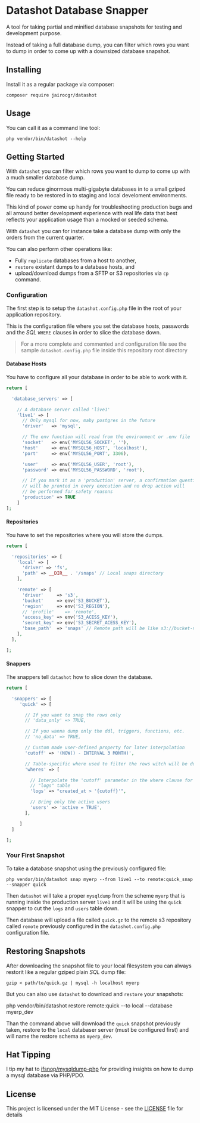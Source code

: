 # Datashot Database Snapper

A tool for taking partial and minified database snapshots for testing and
development purpose.

Instead of taking a full database dump, you can filter which rows you want to
dump in order to come up with a downsized database snapshot.

## Installing

Install it as a regular package via composer:

    composer require jairocgr/datashot

## Usage

You can call it as a command line tool:

    php vendor/bin/datashot --help

## Getting Started

With `datashot` you can filter which rows you want to dump to come up with a
much smaller database dump.

You can reduce ginormous multi-gigabyte databases in to a small gziped file
ready to be restored in to staging and local develoment environments.

This kind of power come up handy for troubleshooting production bugs and all
arround better development experience with real life data that best reflects
your application usage than a mocked or seeded schema.

With `datashot` you can for instance take a database dump with only the
orders from the current quarter.

You can also perform other operations like:

 * Fully `replicate` databases from a host to another,
 * `restore` existant dumps to a database hosts, and
 * upload/download dumps from a SFTP or S3 repositories via `cp` command.

### Configuration

The first step is to setup the `datashot.config.php` file in the root of your
application repository.

This is the configuration file where you set the database hosts, passwords and
the _SQL_ `WHERE` clauses in order to slice the database down.

> For a more complete and commented and configuration file see the sample
> `datashot.config.php` file inside this repository root directory

#### Database Hosts

You have to configure all your database in order to be able to work with it.

```php
return [

  'database_servers' => [

    // A database server called 'live1'
    'live1' => [
      // Only mysql for now, maby postgres in the future
      'driver'   => 'mysql',

      // The env function will read from the environment or .env file
      'socket'   => env('MYSQL56_SOCKET', ''),
      'host'     => env('MYSQL56_HOST', 'localhost'),
      'port'     => env('MYSQL56_PORT', 3306),

      'user'     => env('MYSQL56_USER', 'root'),
      'password' => env('MYSQL56_PASSWORD', 'root'),

      // If you mark it as a 'production' server, a confirmation question
      // will be pronted in every execution and no drop action will
      // be performed for safety reasons
      'production' => TRUE
    ]
];
```

#### Repositories

You have to set the repositories where you will store the dumps.

```php
return [

  'repositories' => [
    'local' => [
      'driver' => 'fs',
      'path' => __DIR__ . '/snaps' // Local snaps directory
    ],

    'remote' => [
      'driver'     => 's3',
      'bucket'     => env('S3_BUCKET'),
      'region'     => env('S3_REGION'),
      // 'profile'    => 'remote',
      'access_key' => env('S3_ACESS_KEY'),
      'secret_key' => env('S3_SECRET_ACESS_KEY'),
      'base_path'  => 'snaps' // Remote path will be like s3://bucket-name/snaps
    ],
  ],

];
```

#### Snappers

The snappers tell `datashot` how to slice down the database.

```php
return [

  'snappers' => [
     'quick' => [

       // If you want to snap the rows only
       // 'data_only' => TRUE,

       // If you wanna dump only the ddl, triggers, functions, etc.
       // 'no_data' => TRUE,

       // Custom made user-defined property for later interpolation
       'cutoff' => '(NOW() - INTERVAL 3 MONTH)',

       // Table-specific where used to filter the rows witch will be dumped
       'wheres' => [

         // Interpolate the 'cutoff' parameter in the where clause for the
         // "logs" table
         'logs' => "created_at > '{cutoff}'",

         // Bring only the active users
         'users' => 'active = TRUE',
       ],

     ]
  ]

];
```

### Your First Snapshot

To take a database snapshot using the previously configured file:

    php vendor/bin/datashot snap myerp --from live1 --to remote:quick_snap --snapper quick

Then `datashot` will take a proper `mysqldump` from the scheme `myerp` that
is running inside the production server `live1` and it will be using the `quick`
snapper to cut the `logs` and `users` table down.

Then database will upload a file called `quick.gz` to the remote s3 repository
called `remote` previously configured in the `datashot.config.php` configuration
file.

## Restoring Snapshots

After downloading the snapshot file to your local filesystem you can always
restorit like a regular gziped plain _SQL_ dump file:


    gzip < path/to/quick.gz | mysql -h localhost myerp


But you can also use `datashot` to download and `restore` your snapshots:

  php vendor/bin/datashot restore remote:quick --to local --database myerp_dev

Than the command above will download the `quick` snapshot previously taken,
restore to the `local` databaser server (must be configured first) and will name
the restore schema as `myerp_dev`.


## Hat Tipping

I tip my hat to [ifsnop/mysqldump-php](https://github.com/ifsnop/mysqldump-php)
for providing insights on how to dump a mysql database via PHP/PDO.

## License

This project is licensed under the MIT License - see the
[LICENSE](LICENSE) file for details
